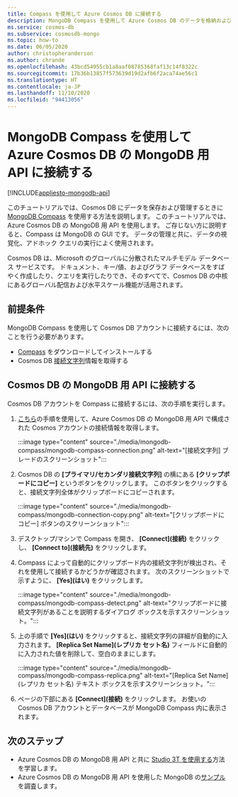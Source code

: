 ```yaml
---
title: Compass を使用して Azure Cosmos DB に接続する
description: MongoDB Compass を使用して Azure Cosmos DB のデータを格納および管理する方法について説明します。
ms.service: cosmos-db
ms.subservice: cosmosdb-mongo
ms.topic: how-to
ms.date: 06/05/2020
author: christopheranderson
ms.author: chrande
ms.openlocfilehash: 43bcd54955cb1a8aaf08785368faf13c14f8322c
ms.sourcegitcommit: 17b36b13857f573639d19d2afb6f2aca74ae56c1
ms.translationtype: HT
ms.contentlocale: ja-JP
ms.lasthandoff: 11/10/2020
ms.locfileid: "94413056"
---
```

# <a name="use-mongodb-compass-to-connect-to-azure-cosmos-dbs-api-for-mongodb"></a>MongoDB Compass を使用して Azure Cosmos DB の MongoDB 用 API に接続する
[!INCLUDE[appliesto-mongodb-api](includes/appliesto-mongodb-api.md)]

このチュートリアルでは、Cosmos DB にデータを保存および管理するときに [MongoDB Compass](https://www.mongodb.com/products/compass) を使用する方法を説明します。 このチュートリアルでは、Azure Cosmos DB の MongoDB 用 API を使用します。 ご存じない方に説明すると、Compass は MongoDB の GUI です。 データの管理と共に、データの視覚化、アドホック クエリの実行によく使用されます。

Cosmos DB は、Microsoft のグローバルに分散されたマルチモデル データベース サービスです。 ドキュメント、キー/値、およびグラフ データベースをすばやく作成したり、クエリを実行したりでき、そのすべてで、Cosmos DB の中核にあるグローバル配信および水平スケール機能が活用されます。

## <a name="pre-requisites"></a>前提条件

MongoDB Compass を使用して Cosmos DB アカウントに接続するには、次のことを行う必要があります。

* [Compass](https://www.mongodb.com/download-center/compass?jmp=hero) をダウンロードしてインストールする
* Cosmos DB [接続文字列](connect-mongodb-account.md)情報を取得する

## <a name="connect-to-cosmos-dbs-api-for-mongodb"></a>Cosmos DB の MongoDB 用 API に接続する

Cosmos DB アカウントを Compass に接続するには、次の手順を実行します。

1. [こちら](connect-mongodb-account.md)の手順を使用して、Azure Cosmos DB の MongoDB 用 API で構成された Cosmos アカウントの接続情報を取得します。

    :::image type="content" source="./media/mongodb-compass/mongodb-compass-connection.png" alt-text="[接続文字列] ブレードのスクリーンショット":::

2. Cosmos DB の **[プライマリ/セカンダリ接続文字列]** の横にある **[クリップボードにコピー]** というボタンをクリックします。 このボタンをクリックすると、接続文字列全体がクリップボードにコピーされます。

    :::image type="content" source="./media/mongodb-compass/mongodb-connection-copy.png" alt-text="[クリップボードにコピー] ボタンのスクリーンショット":::

3. デスクトップ/マシンで Compass を開き、 **[Connect]\(接続\)** をクリックし、 **[Connect to]\(接続先\)** をクリックします。

4. Compass によって自動的にクリップボード内の接続文字列が検出され、それを使用して接続するかどうかが確認されます。 次のスクリーンショットで示すように、 **[Yes]\(はい\)** をクリックします。

    :::image type="content" source="./media/mongodb-compass/mongodb-compass-detect.png" alt-text="クリップボードに接続文字列があることを説明するダイアログ ボックスを示すスクリーンショット。":::

5. 上の手順で **[Yes]\(はい\)** をクリックすると、接続文字列の詳細が自動的に入力されます。 **[Replica Set Name]\(レプリカ セット名\)** フィールドに自動的に入力された値を削除して、空白のままにします。

    :::image type="content" source="./media/mongodb-compass/mongodb-compass-replica.png" alt-text="[Replica Set Name]\(レプリカ セット名\) テキスト ボックスを示すスクリーンショット。":::

6. ページの下部にある **[Connect]\(接続\)** をクリックします。 お使いの Cosmos DB アカウントとデータベースが MongoDB Compass 内に表示されます。

## <a name="next-steps"></a>次のステップ

- Azure Cosmos DB の MongoDB 用 API と共に [Studio 3T を使用する](mongodb-mongochef.md)方法を学習します。
- Azure Cosmos DB の MongoDB 用 API を使用した MongoDB の[サンプル](mongodb-samples.md)を調査します。
